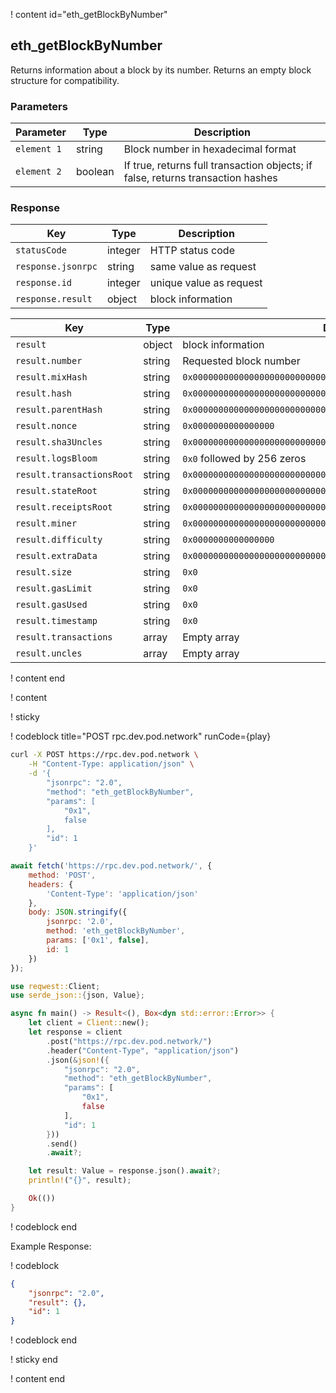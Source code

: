 <script>
    async function play() {
        return await fetch('https://rpc.dev.pod.network/', {
            method: 'POST',
            headers: {
                'Content-Type': 'application/json'
            },
            body: JSON.stringify({
                jsonrpc: '2.0',
                method: 'eth_getBlockByNumber',
                params: ['0x1', false],
                id: 1
            })
        });
    }
</script>

! content id="eth_getBlockByNumber"

## eth_getBlockByNumber

Returns information about a block by its number. Returns an empty block structure for compatibility.

### Parameters

| Parameter   | Type    | Description                                                                     |
| ----------- | ------- | ------------------------------------------------------------------------------- |
| `element 1` | string  | Block number in hexadecimal format                                              |
| `element 2` | boolean | If true, returns full transaction objects; if false, returns transaction hashes |

### Response

| Key                | Type    | Description             |
| ------------------ | ------- | ----------------------- |
| `statusCode`       | integer | HTTP status code        |
| `response.jsonrpc` | string  | same value as request   |
| `response.id`      | integer | unique value as request |
| `response.result`  | object  | block information       |

| Key                       | Type   | Description                                                          |
| ------------------------- | ------ | -------------------------------------------------------------------- |
| `result`                  | object | block information                                                    |
| `result.number`           | string | Requested block number                                               |
| `result.mixHash`          | string | `0x0000000000000000000000000000000000000000000000000000000000000000` |
| `result.hash`             | string | `0x0000000000000000000000000000000000000000000000000000000000000000` |
| `result.parentHash`       | string | `0x0000000000000000000000000000000000000000000000000000000000000000` |
| `result.nonce`            | string | `0x0000000000000000`                                                 |
| `result.sha3Uncles`       | string | `0x0000000000000000000000000000000000000000000000000000000000000000` |
| `result.logsBloom`        | string | `0x0` followed by 256 zeros                                          |
| `result.transactionsRoot` | string | `0x0000000000000000000000000000000000000000000000000000000000000000` |
| `result.stateRoot`        | string | `0x0000000000000000000000000000000000000000000000000000000000000000` |
| `result.receiptsRoot`     | string | `0x0000000000000000000000000000000000000000000000000000000000000000` |
| `result.miner`            | string | `0x0000000000000000000000000000000000000000`                         |
| `result.difficulty`       | string | `0x0000000000000000`                                                 |
| `result.extraData`        | string | `0x0000000000000000000000000000000000000000`                         |
| `result.size`             | string | `0x0`                                                                |
| `result.gasLimit`         | string | `0x0`                                                                |
| `result.gasUsed`          | string | `0x0`                                                                |
| `result.timestamp`        | string | `0x0`                                                                |
| `result.transactions`     | array  | Empty array                                                          |
| `result.uncles`           | array  | Empty array                                                          |

! content end

! content

! sticky

! codeblock title="POST rpc.dev.pod.network" runCode={play}

```bash alias="curl"
curl -X POST https://rpc.dev.pod.network \
    -H "Content-Type: application/json" \
    -d '{
        "jsonrpc": "2.0",
        "method": "eth_getBlockByNumber",
        "params": [
            "0x1",
            false
        ],
        "id": 1
    }'
```

```js alias="javascript"
await fetch('https://rpc.dev.pod.network/', {
	method: 'POST',
	headers: {
		'Content-Type': 'application/json'
	},
	body: JSON.stringify({
		jsonrpc: '2.0',
		method: 'eth_getBlockByNumber',
		params: ['0x1', false],
		id: 1
	})
});
```

```rust alias="rust"
use reqwest::Client;
use serde_json::{json, Value};

async fn main() -> Result<(), Box<dyn std::error::Error>> {
    let client = Client::new();
    let response = client
        .post("https://rpc.dev.pod.network/")
        .header("Content-Type", "application/json")
        .json(&json!({
            "jsonrpc": "2.0",
            "method": "eth_getBlockByNumber",
            "params": [
                "0x1",
                false
            ],
            "id": 1
        }))
        .send()
        .await?;

    let result: Value = response.json().await?;
    println!("{}", result);

    Ok(())
}
```

! codeblock end

Example Response:

! codeblock

```json
{
	"jsonrpc": "2.0",
	"result": {},
	"id": 1
}
```

! codeblock end

! sticky end

! content end
